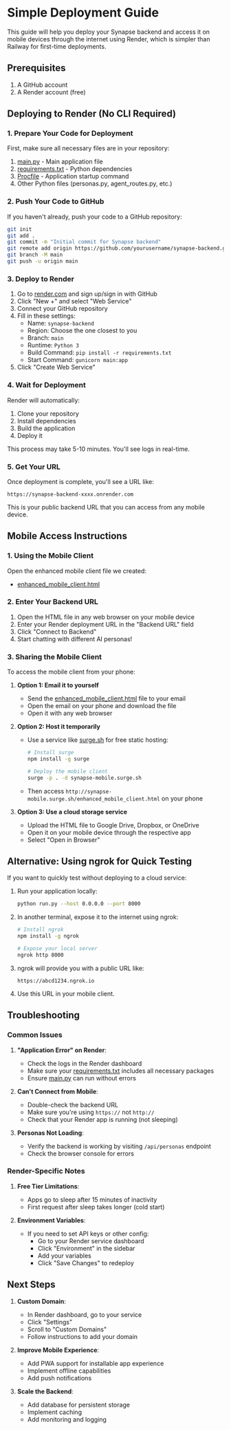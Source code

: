 # Simple Deployment Guide

This guide will help you deploy your Synapse backend and access it on mobile devices through the internet using Render, which is simpler than Railway for first-time deployments.

## Prerequisites

1. A GitHub account
2. A Render account (free)

## Deploying to Render (No CLI Required)

### 1. Prepare Your Code for Deployment

First, make sure all necessary files are in your repository:

1. [main.py](file:///home/ali-asghar-rao/Documents/Simple%20Backend%20Design%20for%20Chatbot%20Hub%20(2)/main.py) - Main application file
2. [requirements.txt](file:///home/ali-asghar-rao/Documents/Simple%20Backend%20Design%20for%20Chatbot%20Hub%20(2)/requirements.txt) - Python dependencies
3. [Procfile](file:///home/ali-asghar-rao/Documents/Simple%20Backend%20Design%20for%20Chatbot%20Hub%20(2)/Procfile) - Application startup command
4. Other Python files (personas.py, agent_routes.py, etc.)

### 2. Push Your Code to GitHub

If you haven't already, push your code to a GitHub repository:

```bash
git init
git add .
git commit -m "Initial commit for Synapse backend"
git remote add origin https://github.com/yourusername/synapse-backend.git
git branch -M main
git push -u origin main
```

### 3. Deploy to Render

1. Go to [render.com](https://render.com/) and sign up/sign in with GitHub
2. Click "New +" and select "Web Service"
3. Connect your GitHub repository
4. Fill in these settings:
   - Name: `synapse-backend`
   - Region: Choose the one closest to you
   - Branch: `main`
   - Runtime: `Python 3`
   - Build Command: `pip install -r requirements.txt`
   - Start Command: `gunicorn main:app`
5. Click "Create Web Service"

### 4. Wait for Deployment

Render will automatically:
1. Clone your repository
2. Install dependencies
3. Build the application
4. Deploy it

This process may take 5-10 minutes. You'll see logs in real-time.

### 5. Get Your URL

Once deployment is complete, you'll see a URL like:
```
https://synapse-backend-xxxx.onrender.com
```

This is your public backend URL that you can access from any mobile device.

## Mobile Access Instructions

### 1. Using the Mobile Client

Open the enhanced mobile client file we created:
- [enhanced_mobile_client.html](file:///home/ali-asghar-rao/Documents/Simple%20Backend%20Design%20for%20Chatbot%20Hub%20(2)/enhanced_mobile_client.html)

### 2. Enter Your Backend URL

1. Open the HTML file in any web browser on your mobile device
2. Enter your Render deployment URL in the "Backend URL" field
3. Click "Connect to Backend"
4. Start chatting with different AI personas!

### 3. Sharing the Mobile Client

To access the mobile client from your phone:

1. **Option 1: Email it to yourself**
   - Send the [enhanced_mobile_client.html](file:///home/ali-asghar-rao/Documents/Simple%20Backend%20Design%20for%20Chatbot%20Hub%20(2)/enhanced_mobile_client.html) file to your email
   - Open the email on your phone and download the file
   - Open it with any web browser

2. **Option 2: Host it temporarily**
   - Use a service like [surge.sh](https://surge.sh/) for free static hosting:
     ```bash
     # Install surge
     npm install -g surge
     
     # Deploy the mobile client
     surge -p . -d synapse-mobile.surge.sh
     ```
   - Then access `http://synapse-mobile.surge.sh/enhanced_mobile_client.html` on your phone

3. **Option 3: Use a cloud storage service**
   - Upload the HTML file to Google Drive, Dropbox, or OneDrive
   - Open it on your mobile device through the respective app
   - Select "Open in Browser"

## Alternative: Using ngrok for Quick Testing

If you want to quickly test without deploying to a cloud service:

1. Run your application locally:
   ```bash
   python run.py --host 0.0.0.0 --port 8000
   ```

2. In another terminal, expose it to the internet using ngrok:
   ```bash
   # Install ngrok
   npm install -g ngrok
   
   # Expose your local server
   ngrok http 8000
   ```

3. ngrok will provide you with a public URL like:
   ```
   https://abcd1234.ngrok.io
   ```

4. Use this URL in your mobile client.

## Troubleshooting

### Common Issues

1. **"Application Error" on Render**:
   - Check the logs in the Render dashboard
   - Make sure your [requirements.txt](file:///home/ali-asghar-rao/Documents/Simple%20Backend%20Design%20for%20Chatbot%20Hub%20(2)/requirements.txt) includes all necessary packages
   - Ensure [main.py](file:///home/ali-asghar-rao/Documents/Simple%20Backend%20Design%20for%20Chatbot%20Hub%20(2)/main.py) can run without errors

2. **Can't Connect from Mobile**:
   - Double-check the backend URL
   - Make sure you're using `https://` not `http://`
   - Check that your Render app is running (not sleeping)

3. **Personas Not Loading**:
   - Verify the backend is working by visiting `/api/personas` endpoint
   - Check the browser console for errors

### Render-Specific Notes

1. **Free Tier Limitations**:
   - Apps go to sleep after 15 minutes of inactivity
   - First request after sleep takes longer (cold start)

2. **Environment Variables**:
   - If you need to set API keys or other config:
     - Go to your Render service dashboard
     - Click "Environment" in the sidebar
     - Add your variables
     - Click "Save Changes" to redeploy

## Next Steps

1. **Custom Domain**:
   - In Render dashboard, go to your service
   - Click "Settings"
   - Scroll to "Custom Domains"
   - Follow instructions to add your domain

2. **Improve Mobile Experience**:
   - Add PWA support for installable app experience
   - Implement offline capabilities
   - Add push notifications

3. **Scale the Backend**:
   - Add database for persistent storage
   - Implement caching
   - Add monitoring and logging